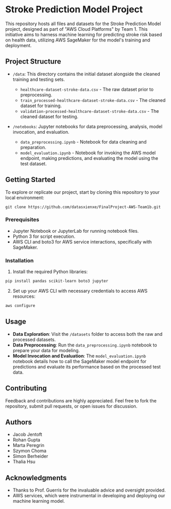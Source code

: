 # Stroke Prediction Model Project

This repository hosts all files and datasets for the Stroke Prediction Model project, designed as part of "AWS Cloud Platforms" by Team 1. This initiative aims to harness machine learning for predicting stroke risk based on health data, utilizing AWS SageMaker for the model's training and deployment.

## Project Structure

- `/data`: This directory contains the initial dataset alongside the cleaned training and testing sets.
  - `healthcare-dataset-stroke-data.csv` - The raw dataset prior to preprocessing.
  - `train_processed-healthcare-dataset-stroke-data.csv` - The cleaned dataset for training.
  - `validation-processed-healthcare-dataset-stroke-data.csv` - The cleaned dataset for testing.

- `/notebooks`: Jupyter notebooks for data preprocessing, analysis, model invocation, and evaluation.
  - `data_preprocessing.ipynb` - Notebook for data cleaning and preparation.
  - `model_evaluation.ipynb` - Notebook for invoking the AWS model endpoint, making predictions, and evaluating the model using the test dataset.

## Getting Started

To explore or replicate our project, start by cloning this repository to your local environment:

```
git clone https://github.com/datasxienxe/FinalProject-AWS-Team1b.git
```

### Prerequisites

- Jupyter Notebook or JupyterLab for running notebook files.
- Python 3 for script execution.
- AWS CLI and boto3 for AWS service interactions, specifically with SageMaker.

### Installation

1. Install the required Python libraries:

```bash
pip install pandas scikit-learn boto3 jupyter
```

2. Set up your AWS CLI with necessary credentials to access AWS resources:

```bash
aws configure
```

## Usage

- **Data Exploration**: Visit the `/datasets` folder to access both the raw and processed datasets.
- **Data Preprocessing**: Run the `data_preprocessing.ipynb` notebook to prepare your data for modeling.
- **Model Invocation and Evaluation**: The `model_evaluation.ipynb` notebook details how to call the SageMaker model endpoint for predictions and evaluate its performance based on the processed test data.

## Contributing

Feedback and contributions are highly appreciated. Feel free to fork the repository, submit pull requests, or open issues for discussion.

## Authors

- Jacob Jentoft
- Rohan Gupta
- Marta Peregrin
- Szymon Choma
- Simon Berheider
- Thalia Hsu

## Acknowledgments

- Thanks to Prof. Guerris for the invaluable advice and oversight provided.
- AWS services, which were instrumental in developing and deploying our machine learning model.
